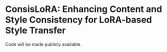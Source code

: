# ConsisLoRA: Enhancing Content and Style Consistency for LoRA-based Style Transfer
Code will be made publicly available.
